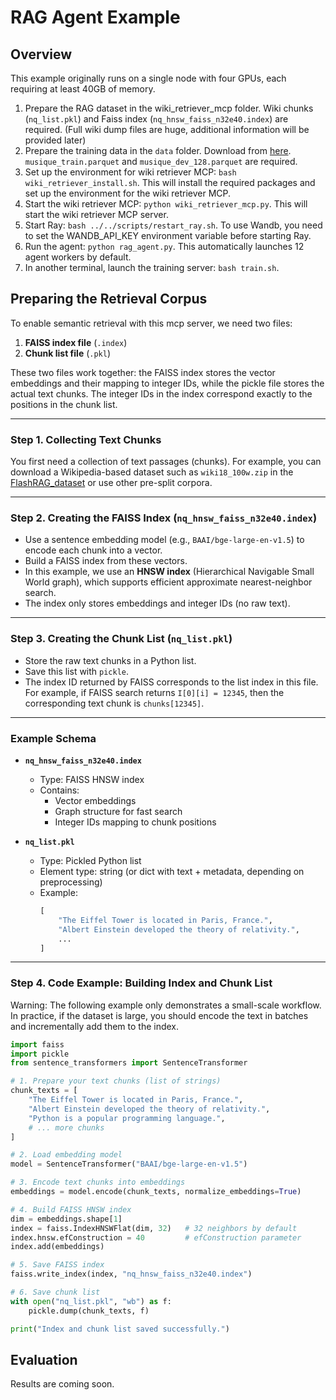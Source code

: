 # RAG Agent Example

## Overview

This example originally runs on a single node with four GPUs, each requiring at least 40GB of memory.

1. Prepare the RAG dataset in the wiki_retriever_mcp folder. Wiki chunks (`nq_list.pkl`) and Faiss index (`nq_hnsw_faiss_n32e40.index`) are required. (Full wiki dump files are huge, additional information will be provided later)
2. Prepare the training data in the `data` folder. Download from [here](https://drive.google.com/drive/folders/1hEqOY4EbplUB5ew-8UPFhV_5QU2j7WCN?usp=drive_link). `musique_train.parquet` and `musique_dev_128.parquet` are required.
3. Set up the environment for wiki retriever MCP: `bash wiki_retriever_install.sh`. This will install the required packages and set up the environment for the wiki retriever MCP.
4. Start the wiki retriever MCP: `python wiki_retriever_mcp.py`. This will start the wiki retriever MCP server.
5. Start Ray: `bash ../../scripts/restart_ray.sh`. To use Wandb, you need to set the WANDB_API_KEY environment variable before starting Ray.
6. Run the agent: `python rag_agent.py`. This automatically launches 12 agent workers by default.
7. In another terminal, launch the training server: `bash train.sh`.


## Preparing the Retrieval Corpus

To enable semantic retrieval with this mcp server, we need two files:

1. **FAISS index file** (`.index`)
2. **Chunk list file** (`.pkl`)

These two files work together: the FAISS index stores the vector embeddings and their mapping to integer IDs, while the pickle file stores the actual text chunks. The integer IDs in the index correspond exactly to the positions in the chunk list.

---

### Step 1. Collecting Text Chunks

You first need a collection of text passages (chunks). For example, you can download a Wikipedia-based dataset such as `wiki18_100w.zip` in the [FlashRAG_dataset](https://huggingface.co/datasets/FlashRAG) or use other pre-split corpora.

---

### Step 2. Creating the FAISS Index (`nq_hnsw_faiss_n32e40.index`)

- Use a sentence embedding model (e.g., `BAAI/bge-large-en-v1.5`) to encode each chunk into a vector.
- Build a FAISS index from these vectors.
- In this example, we use an **HNSW index** (Hierarchical Navigable Small World graph), which supports efficient approximate nearest-neighbor search.
- The index only stores embeddings and integer IDs (no raw text).

---

### Step 3. Creating the Chunk List (`nq_list.pkl`)

- Store the raw text chunks in a Python list.
- Save this list with `pickle`.
- The index ID returned by FAISS corresponds to the list index in this file. For example, if FAISS search returns `I[0][i] = 12345`, then the corresponding text chunk is `chunks[12345]`.

---

### Example Schema

- **`nq_hnsw_faiss_n32e40.index`**
  - Type: FAISS HNSW index
  - Contains:
    - Vector embeddings
    - Graph structure for fast search
    - Integer IDs mapping to chunk positions

- **`nq_list.pkl`**
  - Type: Pickled Python list
  - Element type: string (or dict with text + metadata, depending on preprocessing)
  - Example:
    ```python
    [
        "The Eiffel Tower is located in Paris, France.",
        "Albert Einstein developed the theory of relativity.",
        ...
    ]
    ```

---

### Step 4. Code Example: Building Index and Chunk List
Warning: The following example only demonstrates a small-scale workflow. In practice, if the dataset is large, you should encode the text in batches and incrementally add them to the index.

```python
import faiss
import pickle
from sentence_transformers import SentenceTransformer

# 1. Prepare your text chunks (list of strings)
chunk_texts = [
    "The Eiffel Tower is located in Paris, France.",
    "Albert Einstein developed the theory of relativity.",
    "Python is a popular programming language.",
    # ... more chunks
]

# 2. Load embedding model
model = SentenceTransformer("BAAI/bge-large-en-v1.5")

# 3. Encode text chunks into embeddings
embeddings = model.encode(chunk_texts, normalize_embeddings=True)

# 4. Build FAISS HNSW index
dim = embeddings.shape[1]
index = faiss.IndexHNSWFlat(dim, 32)   # 32 neighbors by default
index.hnsw.efConstruction = 40         # efConstruction parameter
index.add(embeddings)

# 5. Save FAISS index
faiss.write_index(index, "nq_hnsw_faiss_n32e40.index")

# 6. Save chunk list
with open("nq_list.pkl", "wb") as f:
    pickle.dump(chunk_texts, f)

print("Index and chunk list saved successfully.")
```


## Evaluation

Results are coming soon.
